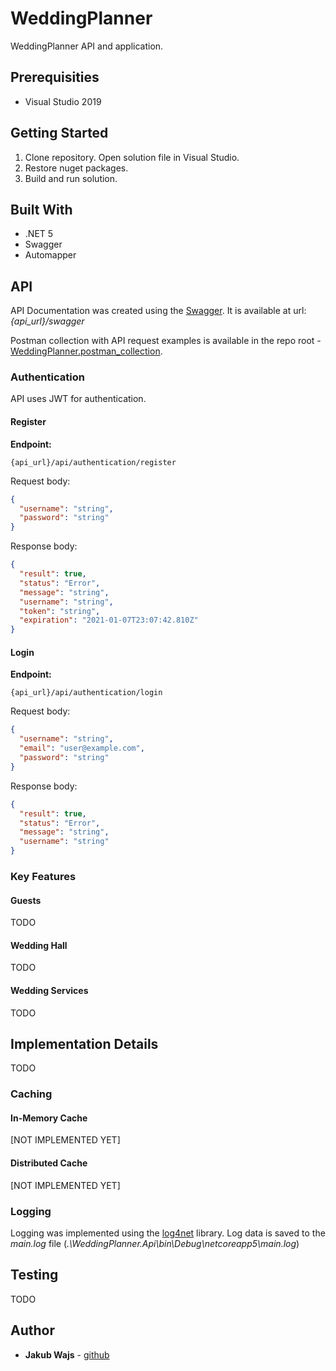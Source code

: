 # WeddingPlanner
WeddingPlanner API and application.

## Prerequisities

* Visual Studio 2019

## Getting Started

1. Clone repository. Open solution file in Visual Studio.
2. Restore nuget packages.
4. Build and run solution.

## Built With

* .NET 5
* Swagger
* Automapper

## API

API Documentation was created using the [Swagger](https://aspnetcore.readthedocs.io/en/stable/tutorials/web-api-help-pages-using-swagger.html). It is available at url: _{api_url}/swagger_

Postman collection with API request examples is available in the repo root - [WeddingPlanner.postman_collection](WeddingPlanner.postman_collection.json).

### Authentication

API uses JWT for authentication.

#### Register

**Endpoint:**

```
{api_url}/api/authentication/register
```

Request body:

```json
{
  "username": "string",
  "password": "string"
}
```

Response body:
```json
{
  "result": true,
  "status": "Error",
  "message": "string",
  "username": "string",
  "token": "string",
  "expiration": "2021-01-07T23:07:42.810Z"
}
```

#### Login

**Endpoint:**

```
{api_url}/api/authentication/login
```

Request body:

```json
{
  "username": "string",
  "email": "user@example.com",
  "password": "string"
}
```

Response body:
```json
{
  "result": true,
  "status": "Error",
  "message": "string",
  "username": "string"
}
```

### Key Features

#### Guests

TODO

#### Wedding Hall

TODO

#### Wedding Services

TODO

## Implementation Details

TODO

### Caching

#### In-Memory Cache

[NOT IMPLEMENTED YET]

#### Distributed Cache

[NOT IMPLEMENTED YET]

### Logging

Logging  was implemented using the [log4net](https://logging.apache.org/log4net/) library. Log data is saved to the _main.log_ file (_.\WeddingPlanner.Api\bin\Debug\netcoreapp5\main.log_)

## Testing

TODO

## Author

* **Jakub Wajs** - [github](https://github.com/kubawajs)